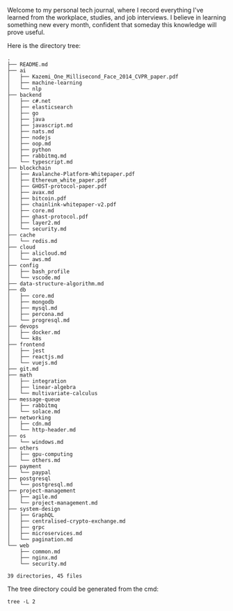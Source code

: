 Welcome to my personal tech journal, where I record everything I've learned from the workplace, studies, and job interviews. I believe in learning something new every month, confident that someday this knowledge will prove useful.

Here is the directory tree:

```
.
├── README.md
├── ai
│   ├── Kazemi_One_Millisecond_Face_2014_CVPR_paper.pdf
│   ├── machine-learning
│   └── nlp
├── backend
│   ├── c#.net
│   ├── elasticsearch
│   ├── go
│   ├── java
│   ├── javascript.md
│   ├── nats.md
│   ├── nodejs
│   ├── oop.md
│   ├── python
│   ├── rabbitmq.md
│   └── typescript.md
├── blockchain
│   ├── Avalanche-Platform-Whitepaper.pdf
│   ├── Ethereum_white_paper.pdf
│   ├── GHOST-protocol-paper.pdf
│   ├── avax.md
│   ├── bitcoin.pdf
│   ├── chainlink-whitepaper-v2.pdf
│   ├── core.md
│   ├── ghast-protocol.pdf
│   ├── layer2.md
│   └── security.md
├── cache
│   └── redis.md
├── cloud
│   ├── alicloud.md
│   └── aws.md
├── config
│   ├── bash_profile
│   └── vscode.md
├── data-structure-algorithm.md
├── db
│   ├── core.md
│   ├── mongodb
│   ├── mysql.md
│   ├── percona.md
│   └── progresql.md
├── devops
│   ├── docker.md
│   └── k8s
├── frontend
│   ├── jest
│   ├── reactjs.md
│   └── vuejs.md
├── git.md
├── math
│   ├── integration
│   ├── linear-algebra
│   └── multivariate-calculus
├── message-queue
│   ├── rabbitmq
│   └── solace.md
├── networking
│   ├── cdn.md
│   └── http-header.md
├── os
│   └── windows.md
├── others
│   ├── gpu-computing
│   └── others.md
├── payment
│   └── paypal
├── postgresql
│   └── postgresql.md
├── project-management
│   ├── agile.md
│   └── project-management.md
├── system-design
│   ├── GraphQL
│   ├── centralised-crypto-exchange.md
│   ├── grpc
│   ├── microservices.md
│   └── pagination.md
└── web
    ├── common.md
    ├── nginx.md
    └── security.md

39 directories, 45 files
```

The tree directory could be generated from the cmd:

```
tree -L 2
```
